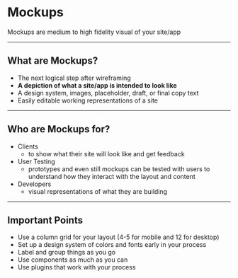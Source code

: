 
# Mockups

Mockups are medium to high fidelity visual of your site/app

---

## What are Mockups?
- The next logical step after wireframing
- **A depiction of what a site/app is intended to look like**
- A design system, images, placeholder, draft, or final copy text
- Easily editable working representations of a site

---

## Who are Mockups for?
- Clients 
  - to show what their site will look like and get feedback
- User Testing
  - prototypes and even still mockups can be tested with users to understand how they interact with the layout and content
- Developers
  - visual representations of what they are building

---

## Important Points
- Use a column grid for your layout (4-5 for mobile and 12 for desktop)
- Set up a design system of colors and fonts early in your process
- Label and group things as you go 
- Use components as much as you can
- Use plugins that work with your process


